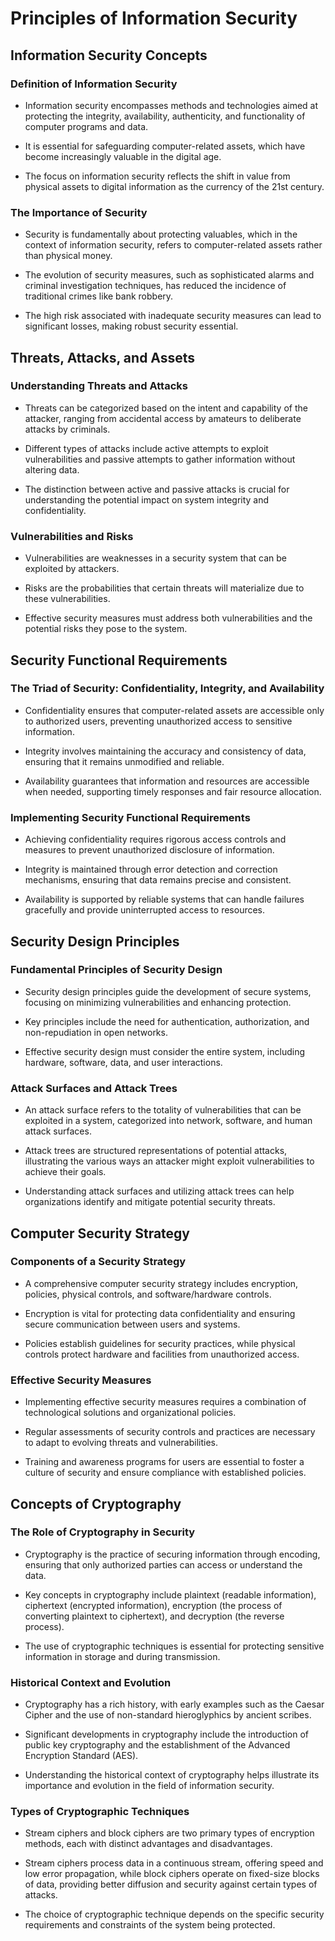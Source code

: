 # Principles of Information Security

## Information Security Concepts

### Definition of Information Security

- Information security encompasses methods and technologies aimed at protecting the integrity, availability, authenticity, and functionality of computer programs and data.

- It is essential for safeguarding computer-related assets, which have become increasingly valuable in the digital age.

- The focus on information security reflects the shift in value from physical assets to digital information as the currency of the 21st century.

### The Importance of Security

- Security is fundamentally about protecting valuables, which in the context of information security, refers to computer-related assets rather than physical money.

- The evolution of security measures, such as sophisticated alarms and criminal investigation techniques, has reduced the incidence of traditional crimes like bank robbery.

- The high risk associated with inadequate security measures can lead to significant losses, making robust security essential.

## Threats, Attacks, and Assets

### Understanding Threats and Attacks

- Threats can be categorized based on the intent and capability of the attacker, ranging from accidental access by amateurs to deliberate attacks by criminals.

- Different types of attacks include active attempts to exploit vulnerabilities and passive attempts to gather information without altering data.

- The distinction between active and passive attacks is crucial for understanding the potential impact on system integrity and confidentiality.

### Vulnerabilities and Risks

- Vulnerabilities are weaknesses in a security system that can be exploited by attackers.

- Risks are the probabilities that certain threats will materialize due to these vulnerabilities.

- Effective security measures must address both vulnerabilities and the potential risks they pose to the system.

## Security Functional Requirements

### The Triad of Security: Confidentiality, Integrity, and Availability

- Confidentiality ensures that computer-related assets are accessible only to authorized users, preventing unauthorized access to sensitive information.

- Integrity involves maintaining the accuracy and consistency of data, ensuring that it remains unmodified and reliable.

- Availability guarantees that information and resources are accessible when needed, supporting timely responses and fair resource allocation.

### Implementing Security Functional Requirements

- Achieving confidentiality requires rigorous access controls and measures to prevent unauthorized disclosure of information.

- Integrity is maintained through error detection and correction mechanisms, ensuring that data remains precise and consistent.

- Availability is supported by reliable systems that can handle failures gracefully and provide uninterrupted access to resources.

## Security Design Principles

### Fundamental Principles of Security Design

- Security design principles guide the development of secure systems, focusing on minimizing vulnerabilities and enhancing protection.

- Key principles include the need for authentication, authorization, and non-repudiation in open networks.

- Effective security design must consider the entire system, including hardware, software, data, and user interactions.

### Attack Surfaces and Attack Trees

- An attack surface refers to the totality of vulnerabilities that can be exploited in a system, categorized into network, software, and human attack surfaces.

- Attack trees are structured representations of potential attacks, illustrating the various ways an attacker might exploit vulnerabilities to achieve their goals.

- Understanding attack surfaces and utilizing attack trees can help organizations identify and mitigate potential security threats.

## Computer Security Strategy

### Components of a Security Strategy

- A comprehensive computer security strategy includes encryption, policies, physical controls, and software/hardware controls.

- Encryption is vital for protecting data confidentiality and ensuring secure communication between users and systems.

- Policies establish guidelines for security practices, while physical controls protect hardware and facilities from unauthorized access.

### Effective Security Measures

- Implementing effective security measures requires a combination of technological solutions and organizational policies.

- Regular assessments of security controls and practices are necessary to adapt to evolving threats and vulnerabilities.

- Training and awareness programs for users are essential to foster a culture of security and ensure compliance with established policies.

## Concepts of Cryptography

### The Role of Cryptography in Security

- Cryptography is the practice of securing information through encoding, ensuring that only authorized parties can access or understand the data.

- Key concepts in cryptography include plaintext (readable information), ciphertext (encrypted information), encryption (the process of converting plaintext to ciphertext), and decryption (the reverse process).

- The use of cryptographic techniques is essential for protecting sensitive information in storage and during transmission.

### Historical Context and Evolution

- Cryptography has a rich history, with early examples such as the Caesar Cipher and the use of non-standard hieroglyphics by ancient scribes.

- Significant developments in cryptography include the introduction of public key cryptography and the establishment of the Advanced Encryption Standard (AES).

- Understanding the historical context of cryptography helps illustrate its importance and evolution in the field of information security.

### Types of Cryptographic Techniques

- Stream ciphers and block ciphers are two primary types of encryption methods, each with distinct advantages and disadvantages.

- Stream ciphers process data in a continuous stream, offering speed and low error propagation, while block ciphers operate on fixed-size blocks of data, providing better diffusion and security against certain types of attacks.

- The choice of cryptographic technique depends on the specific security requirements and constraints of the system being protected.

